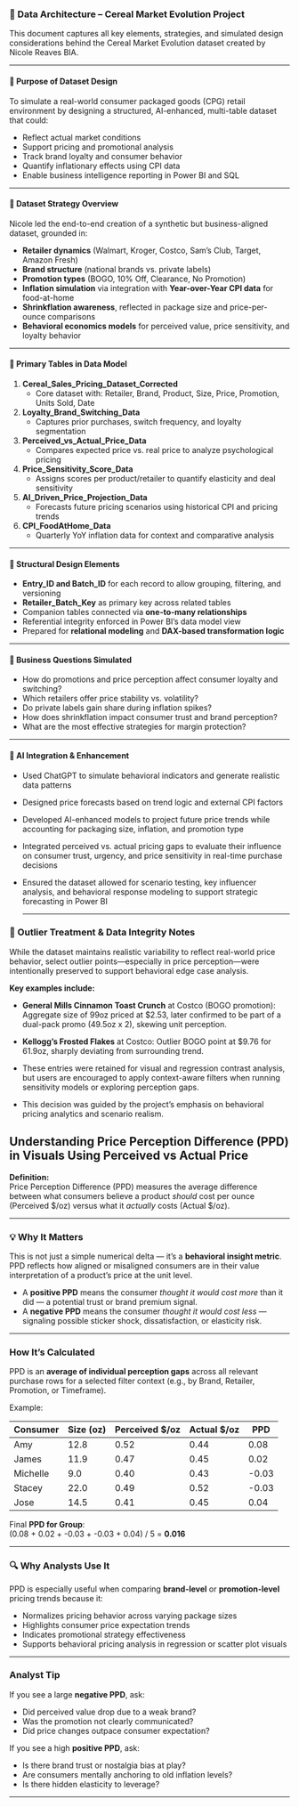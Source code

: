 ### 🧱 Data Architecture – Cereal Market Evolution Project

This document captures all key elements, strategies, and simulated design considerations behind the Cereal Market Evolution dataset created by Nicole Reaves BIA.

---

#### 🔹 Purpose of Dataset Design
To simulate a real-world consumer packaged goods (CPG) retail environment by designing a structured, AI-enhanced, multi-table dataset that could:
- Reflect actual market conditions
- Support pricing and promotional analysis
- Track brand loyalty and consumer behavior
- Quantify inflationary effects using CPI data
- Enable business intelligence reporting in Power BI and SQL

---

#### 🔹 Dataset Strategy Overview
Nicole led the end-to-end creation of a synthetic but business-aligned dataset, grounded in:
- **Retailer dynamics** (Walmart, Kroger, Costco, Sam’s Club, Target, Amazon Fresh)
- **Brand structure** (national brands vs. private labels)
- **Promotion types** (BOGO, 10% Off, Clearance, No Promotion)
- **Inflation simulation** via integration with **Year-over-Year CPI data** for food-at-home
- **Shrinkflation awareness**, reflected in package size and price-per-ounce comparisons
- **Behavioral economics models** for perceived value, price sensitivity, and loyalty behavior

---

#### 🔹 Primary Tables in Data Model
1. **Cereal_Sales_Pricing_Dataset_Corrected**  
   - Core dataset with: Retailer, Brand, Product, Size, Price, Promotion, Units Sold, Date
2. **Loyalty_Brand_Switching_Data**  
   - Captures prior purchases, switch frequency, and loyalty segmentation
3. **Perceived_vs_Actual_Price_Data**  
   - Compares expected price vs. real price to analyze psychological pricing
4. **Price_Sensitivity_Score_Data**  
   - Assigns scores per product/retailer to quantify elasticity and deal sensitivity
5. **AI_Driven_Price_Projection_Data**  
   - Forecasts future pricing scenarios using historical CPI and pricing trends
6. **CPI_FoodAtHome_Data**  
   - Quarterly YoY inflation data for context and comparative analysis

---

#### 🔹 Structural Design Elements
- **Entry_ID and Batch_ID** for each record to allow grouping, filtering, and versioning
- **Retailer_Batch_Key** as primary key across related tables
- Companion tables connected via **one-to-many relationships**
- Referential integrity enforced in Power BI’s data model view
- Prepared for **relational modeling** and **DAX-based transformation logic**

---

#### 🔹 Business Questions Simulated
- How do promotions and price perception affect consumer loyalty and switching?
- Which retailers offer price stability vs. volatility?
- Do private labels gain share during inflation spikes?
- How does shrinkflation impact consumer trust and brand perception?
- What are the most effective strategies for margin protection?

---

#### 🔹 AI Integration & Enhancement
- Used ChatGPT to simulate behavioral indicators and generate realistic data patterns
- Designed price forecasts based on trend logic and external CPI factors
- Developed AI-enhanced models to project future price trends while accounting for packaging size, inflation, and promotion type
- Integrated perceived vs. actual pricing gaps to evaluate their influence on consumer trust, urgency, and price sensitivity in real-time purchase decisions
- Ensured the dataset allowed for scenario testing, key influencer analysis, and behavioral response modeling to support strategic forecasting in Power BI

  ---
### 🔹 Outlier Treatment & Data Integrity Notes

   While the dataset maintains realistic variability to reflect real-world price behavior, select outlier points—especially in price 
   perception—were intentionally preserved to support behavioral edge case analysis.

**Key examples include:**

- **General Mills Cinnamon Toast Crunch** at Costco (BOGO promotion): Aggregate size of 99oz priced at $2.53, later confirmed to be 
    part of a dual-pack promo (49.5oz x 2), skewing unit perception.
- **Kellogg’s Frosted Flakes** at Costco: Outlier BOGO point at $9.76 for 61.9oz, sharply deviating from surrounding trend.

- These entries were retained for visual and regression contrast analysis, but users are encouraged to apply context-aware filters 
  when running sensitivity models or exploring perception gaps.

- This decision was guided by the project’s emphasis on behavioral pricing analytics and scenario realism.

## Understanding Price Perception Difference (PPD) in Visuals Using Perceived vs Actual Price

**Definition:**  
Price Perception Difference (PPD) measures the average difference between what consumers believe a product *should* cost per ounce (Perceived $/oz) versus what it *actually* costs (Actual $/oz).

---

### 💡 Why It Matters

This is not just a simple numerical delta — it’s a **behavioral insight metric**. PPD reflects how aligned or misaligned consumers are in their value interpretation of a product’s price at the unit level.

- A **positive PPD** means the consumer *thought it would cost more* than it did — a potential trust or brand premium signal.
- A **negative PPD** means the consumer *thought it would cost less* — signaling possible sticker shock, dissatisfaction, or elasticity risk.

---

### How It’s Calculated

PPD is an **average of individual perception gaps** across all relevant purchase rows for a selected filter context (e.g., by Brand, Retailer, Promotion, or Timeframe).

Example:

| Consumer | Size (oz) | Perceived $/oz | Actual $/oz | PPD |
|----------|------------|----------------|-------------|-----|
| Amy      | 12.8       | 0.52           | 0.44        | 0.08 |
| James    | 11.9       | 0.47           | 0.45        | 0.02 |
| Michelle | 9.0        | 0.40           | 0.43        | -0.03 |
| Stacey   | 22.0       | 0.49           | 0.52        | -0.03 |
| Jose     | 14.5       | 0.41           | 0.45        | 0.04 |

Final **PPD for Group**:  
(0.08 + 0.02 + -0.03 + -0.03 + 0.04) / 5 = **0.016**

---

### 🔍 Why Analysts Use It

PPD is especially useful when comparing **brand-level** or **promotion-level** pricing trends because it:

- Normalizes pricing behavior across varying package sizes
- Highlights consumer price expectation trends
- Indicates promotional strategy effectiveness
- Supports behavioral pricing analysis in regression or scatter plot visuals

---

### Analyst Tip

If you see a large **negative PPD**, ask:
- Did perceived value drop due to a weak brand?
- Was the promotion not clearly communicated?
- Did price changes outpace consumer expectation?

If you see a high **positive PPD**, ask:
- Is there brand trust or nostalgia bias at play?
- Are consumers mentally anchoring to old inflation levels?
- Is there hidden elasticity to leverage?

---



